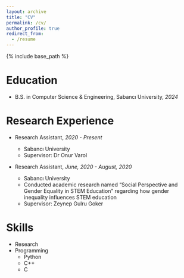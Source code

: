 ```yaml
---
layout: archive
title: "CV"
permalink: /cv/
author_profile: true
redirect_from:
  - /resume
---
```


{% include base_path %}

Education
======
* B.S. in Computer Science & Engineering, Sabancı University, *2024*


Research Experience
======
* Research Assistant, *2020 - Present* 
  * Sabancı University
  * Supervisor: Dr Onur Varol

* Research Assistant, *June, 2020 - August, 2020*
  * Sabancı University
  * Conducted academic research named “Social Perspective and Gender Equality in STEM Education” regarding how gender inequality influences STEM education
  * Supervisor: Zeynep Gulru Goker

Skills
======
* Research
* Programming
  * Python
  * C++
  * C


